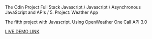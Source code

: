 The Odin Project Full Stack Javascript / Javascript / Asynchronous JavaScript and APIs / 5. Project: Weather App

The fifth project with Javascript.
Using OpenWeather One Call API 3.0

[LIVE DEMO LINK](https://pepprbell.github.io/odin-projects/3.Javascript/odin-tic-tac-toe/index.html)